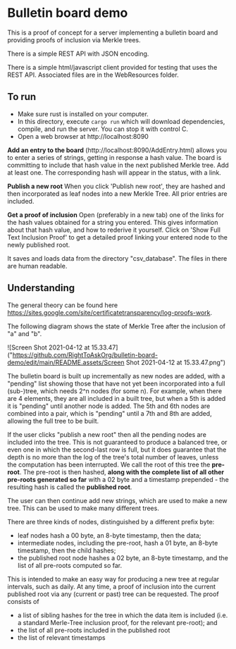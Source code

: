# Bulletin board demo

This is a proof of concept for a server implementing a bulletin board and providing
proofs of inclusion via Merkle trees.

There is a simple REST API with JSON encoding.

There is a simple html/javascript client provided for testing that uses the REST API. Associated files are in the WebResources folder.

## To run

* Make sure rust is installed on your computer.
* In this directory, execute `cargo run` which will download dependencies, compile, and run the server. You can stop it with control C.
* Open a web browser at http://localhost:8090

**Add an entry to the board** (http://localhost:8090/AddEntry.html) allows you to enter a series of strings, getting in
     response a hash value. The board is committing to include that hash value in the next published Merkle tree.
     Add at least one. The corresponding hash will appear in the status, with a link.

**Publish a new root**
     When you click 'Publish new root', they are hashed and then incorporated as leaf nodes into a new Merkle Tree. All prior
     entries are included.

**Get a proof of inclusion** Open (preferably in a new tab) one of the links for the hash values obtained for a string you entered.
     This gives information about that hash value, and how to rederive it yourself. Click on 'Show Full Text Inclusion Proof' to
      get a detailed proof linking your entered node to the newly published root.

It saves and loads data from the directory "csv_database". 
The files in there are human readable.

## Understanding

The general theory can be found here https://sites.google.com/site/certificatetransparency/log-proofs-work.

The following diagram shows the state of Merkle Tree after the inclusion of "a" and "b".

![Screen Shot 2021-04-12 at 15.33.47]("https://github.com/RightToAskOrg/bulletin-board-demo/edit/main/README.assets/Screen Shot 2021-04-12 at 15.33.47.png")

The bulletin board is built up incrementally as new nodes are added, with a "pending" list showing those that have not yet been incorporated into a full (sub-)tree, which needs 2^n nodes (for some n).  For example, when there are 4 elements, they are all included in a built tree, but when a 5th is added it is "pending" until another node is added.  The 5th and 6th nodes are combined into a pair, which is "pending" until a 7th and 8th are added, allowing the full tree to be built.

If the user clicks "publish a new root" then all the pending nodes are included into the tree.  This is not guaranteed to produce a balanced tree, or even one in which the second-last row is full, but it does guarantee that the depth is no more than the log of the tree's total number of leaves, unless the computation has been interrupted. We call the root of this tree the **pre-root**.  The pre-root is then hashed, **along with the complete list of all other pre-roots generated so far** with a 02 byte and a timestamp prepended - the resulting hash is called the **published root**.

The user can then continue add new strings, which are used to make a new tree.  This can be used to make many different trees.

There are three kinds of nodes, distinguished by a different prefix byte:

- leaf nodes hash a 00 byte, an 8-byte timestamp, then the data;
- intermediate nodes, including the pre-root, hash a 01 byte, an 8-byte timestamp, then the child hashes;
- the published root node hashes a 02 byte, an 8-byte timestamp, and the list of all pre-roots computed so far.

This is intended to make an easy way for producing a new tree at regular intervals, such as daily.  At any time, a proof of inclusion into the current published root via any (current or past) tree can be requested.  The proof consists of

- a list of sibling hashes for the tree in which the data item is included (i.e. a standard Merle-Tree inclusion proof, for the relevant pre-root); and
- the list of all pre-roots included in the published root
- the list of relevant timestamps
